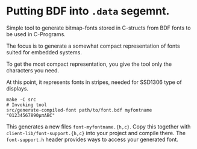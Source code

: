Putting BDF into `.data` segemnt.
=================================

Simple tool to generate bitmap-fonts stored in C-structs from BDF fonts to be
used in C-Programs.

The focus is to generate a somewhat compact representation of fonts suited
for embedded systems.

To get the most compact representation, you give the tool only the characters
you need.

At this point, it represents fonts in stripes, needed for SSD1306 type of
displays.

```
make -C src
# Invoking tool
src/generate-compiled-font path/to/font.bdf myfontname "01234567890μπABC"
```

This generates a new files `font-myfontname.{h,c}`. Copy this together with
`client-lib/font-support.{h,c}` into your project and compile there. The
`font-support.h` header provides ways to access your generated font.
